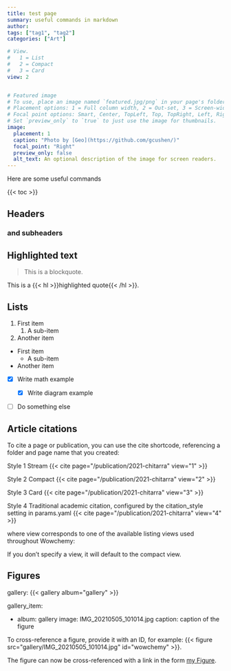 ```yaml
---
title: test page
summary: useful commands in markdown
author:
tags: ["tag1", "tag2"]
categories: ["Art"]

# View.
#   1 = List
#   2 = Compact
#   3 = Card
view: 2


# Featured image
# To use, place an image named `featured.jpg/png` in your page's folder.
# Placement options: 1 = Full column width, 2 = Out-set, 3 = Screen-width
# Focal point options: Smart, Center, TopLeft, Top, TopRight, Left, Right, BottomLeft, Bottom, BottomRight
# Set `preview_only` to `true` to just use the image for thumbnails.
image:
  placement: 1
  caption: "Photo by [Geo](https://github.com/gcushen/)"
  focal_point: "Right"
  preview_only: false
  alt_text: An optional description of the image for screen readers.
---
```


Here are some useful commands

{{< toc >}}

## Headers
### and subheaders

## Highlighted text

> This is a blockquote.

This is a {{< hl >}}highlighted quote{{< /hl >}}.

## Lists 

1. First item
   1. A sub-item
2. Another item

- First item
  - A sub-item
- Another item

- [x] Write math example
  - [x] Write diagram example
- [ ] Do something else


  
  
## Article citations

To cite a page or publication, you can use the cite shortcode, referencing a folder and page name that you created:

Style 1 Stream
{{< cite page="/publication/2021-chitarra" view="1" >}}

Style 2 Compact
{{< cite page="/publication/2021-chitarra" view="2" >}}

Style 3 Card
{{< cite page="/publication/2021-chitarra" view="3" >}}

Style 4 Traditional academic citation, configured by the citation_style setting in params.yaml
{{< cite page="/publication/2021-chitarra" view="4" >}}

where view corresponds to one of the available listing views used throughout Wowchemy:

If you don’t specify a view, it will default to the compact view.


## Figures

gallery:
{{< gallery album="gallery" >}}


gallery_item:
- album: gallery
  image: IMG_20210505_101014.jpg
  caption: caption of the figure
  
To cross-reference a figure, provide it with an ID, for example: {{< figure src="gallery/IMG_20210505_101014.jpg" id="wowchemy" >}}.

The figure can now be cross-referenced with a link in the form [my Figure](#figure-wowchemy).
